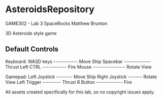 # AsteroidsRepository

GAME302 - Lab 3
SpaceRocks
Matthew Brunton

3D Asteroids style game

Default Controls
---------------------------------------
Keyboard:
WASD keys  ------------  Move Ship
Spacebar  -------------  Thrust
Left CTRL  ------------  Fire
Mouse  ----------------  Rotate View


Gamepad:
Left Joystick  --------  Move Ship
Right Joystick  -------  Rotate View
Left Trigger  ---------  Thrust
R Button  -------------  Fire





All assets created specifically for this lab, so no copyright issues apply.
